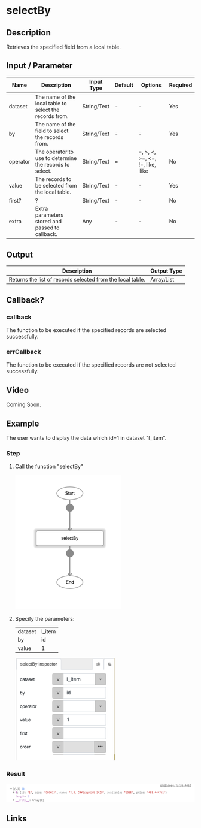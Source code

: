 ﻿# selectBy

## Description

Retrieves the specified field from a local table.

## Input / Parameter

| Name | Description | Input Type | Default | Options | Required |
| ------ | ------ | ------ | ------ | ------ | ------ |
| dataset | The name of the local table to select the records from. | String/Text | - | - | Yes |
| by | The name of the field to select the records from. | String/Text | - | - | Yes |
| operator | The operator to use to determine the records to select. | String/Text | = | =, >, <, >=, <=, !=, like, ilike | No |
| value | The records to be selected from the local table. | String/Text | - | - | Yes |
| first? | ? | String/Text | - | - | No |
| extra | Extra parameters stored and passed to callback. | Any | - | - | No |

## Output

| Description | Output Type |
| ------ | ------ |
| Returns the list of records selected from the local table. | Array/List |

## Callback?

### callback

The function to be executed if the specified records are selected successfully.

### errCallback

The function to be executed if the specified records are not selected successfully.

## Video

Coming Soon.

<!-- Format: [![Video]({image-path})]({url-link}) -->


## Example


The user wants to display the data which id=1 in dataset "l_item".

### Step

1. Call the function "selectBy"
   
    ![](./selectBy-step-1.png)

2. Specify the parameters: 

    | | | 
    | ---- | ---- | 
    | dataset | l_item | 
    | by | id |
    | value | 1 |

    ![](./selectBy-step-2.png)
    
### Result

 ![](./selectBy-result-1.png)



## Links